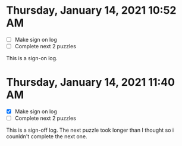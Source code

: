 # Thursday, January 14, 2021 10:52 AM
- [ ] Make sign on log
- [ ] Complete next 2 puzzles 

This is a sign-on log.

# Thursday, January 14, 2021 11:40 AM
- [X] Make sign on log
- [ ] Complete next 2 puzzles 

This is a sign-off log. The next puzzle took longer than I thought so i counldn't complete the next one.

